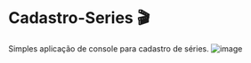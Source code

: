 # Cadastro-Series 🎬
Simples aplicação de console para cadastro de séries.
![image](https://user-images.githubusercontent.com/95232367/181004138-d0de5258-0da9-43ca-9930-57f3fd55064c.png)
